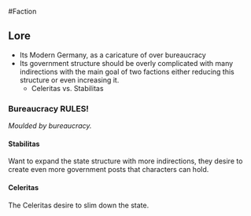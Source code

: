 #Faction
## Lore
- Its Modern Germany, as a caricature of over bureaucracy
- Its government structure should be overly complicated with many indirections with the main goal of two factions either reducing this structure or even increasing it.
	- Celeritas vs. Stabilitas
### Bureaucracy RULES!
*Moulded by bureaucracy.*

#### Stabilitas

Want to expand the state structure with more indirections, they desire to create even more government posts that characters can hold.


#### Celeritas

The Celeritas desire to slim down the state.